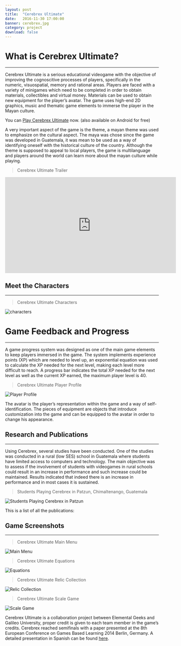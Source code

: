 ```yaml
---
layout: post
title:  "Cerebrex Ultimate"
date:   2016-11-30 17:00:00
banner: cerebrex.jpg
category: project
download: false
---
```


# What is Cerebrex Ultimate?
***

Cerebrex Ultimate is a serious educational videogame with
the objective of improving the cognoscitive processes of players, specifically in the
numeric, visuospatial, memory and rational areas. Players are faced with a variety of
minigames which need to be completed in order to obtain materials, collectibles and
virtual money. Materials can be used to obtain new equipment for the player’s avatar.
The game uses high-end 2D graphics, music and thematic game elements to immerse
the player in the Mayan culture.

You can [Play Cerebrex Ultimate](http://bit.ly/2gqMyF8) now. (also available on Android for free)

A very important aspect of the game is the theme, a mayan theme was used to emphasize on the
cultural aspect. The maya was chose since the game was developed in Guatemala, it was mean to be
used as a way of identifying oneself with the historical culture of the country. Although the theme is
supposed to appeal to local players, the game is multilanguage and players around the world can learn
more about the mayan culture while playing.

> Cerebrex Ultimate Trailer

<iframe width="560" height="315" src="https://www.youtube.com/embed/x1dksSTg9QI" frameborder="0" allowfullscreen></iframe>

## Meet the Characters
***

> Cerebrex Ultimate Characters

![characters](/misc/img/projects/cerebrex/characters.jpg)


# Game Feedback and Progress
***

A game progress system was designed as one of the main game elements to keep players immersed in the game. The system implements experience points (XP) which are needed to level up, an exponential equation was used to calculate the XP needed for the next level, making each level more difficult to reach. A progress bar indicates the total XP needed for the next level as well as the current XP earned, the maximum player level is 40.

> Cerebrex Ultimate Player Profile

![Player Profile](/misc/img/projects/cerebrex/screen2.jpg)

The avatar is the player’s representation within the game and a way of self-identification. The pieces of
equipment are objects that introduce customization into the game and can be equipped to the avatar in
order to change his appearance.

## Research and Publications
***

Using Cerebrex, several studies have been conducted. One of the studies was conducted
in a rural (low SES) school in Guatemala where
students have limited access to computers and technology. The main objective was to
assess if the involvement of students with videogames in rural schools could result in
an increase in performance and such increase could be maintained. Results indicated
that indeed there is an increase in performance and in most cases it is sustained.

> Students Playing Cerebrex in Patzun, Chimaltenango, Guatemala

![Students Playing Cerebrex in Patzun](/misc/img/projects/cerebrex/patzun.jpg)

This is a list of all the publications:

## Game Screenshots
***

> Cerebrex Ultimate Main Menu

![Main Menu](/misc/img/projects/cerebrex/screen1.jpg)

> Cerebrex Ultimate Equations

![Equations](/misc/img/projects/cerebrex/screen3.jpg)

> Cerebrex Ultimate Relic Collection

![Relic Collection](/misc/img/projects/cerebrex/screen4.jpg)

> Cerebrex Ultimate Scale Game

![Scale Game](/misc/img/projects/cerebrex/screen5.jpg)

Cerebrex Ultimate is a collaboration project between Elemental Geeks and Galileo University, proper
credit is given to each team member in the game’s credits. Cerebrex reached semifinals with a paper
presented at the 8th European Conference on Games Based Learning 2014 Berlin, Germany.
A detailed presentation in Spanish can be found [here](http://bit.ly/1gchUF8).
